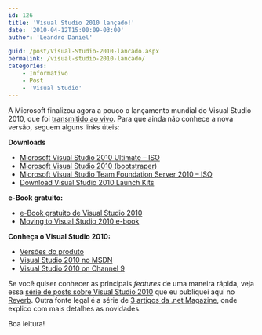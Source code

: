 ```yaml
---
id: 126
title: 'Visual Studio 2010 lançado!'
date: '2010-04-12T15:00:09-03:00'
author: 'Leandro Daniel'

guid: /post/Visual-Studio-2010-lancado.aspx
permalink: /visual-studio-2010-lancado/
categories:
    - Informativo
    - Post
    - 'Visual Studio'
---
```


A Microsoft finalizou agora a pouco o lançamento mundial do Visual Studio 2010, que foi [transmitido ao vivo](http://www.microsoft.com/visualstudio/en-us/watch-it-live). Para que ainda não conhece a nova versão, seguem alguns links úteis:

**Downloads**

- [Microsoft Visual Studio 2010 Ultimate – ISO](http://www.microsoft.com/downloads/details.aspx?FamilyID=06a32b1c-80e9-41df-ba0c-79d56cb823f7&displaylang=en)
- [Microsoft Visual Studio 2010 (bootstraper](http://www.microsoft.com/downloads/details.aspx?FamilyID=e2a1a098-995e-4468-816d-7fdbe0a64f38&displaylang=en))
- [Microsoft Visual Studio Team Foundation Server 2010 – ISO](http://www.microsoft.com/downloads/details.aspx?FamilyID=8bb22356-7dfb-4999-9d76-43abddcf6eec&displaylang=en)
- [Download Visual Studio 2010 Launch Kits](http://microsoftfeed.com/2010/download-visual-studio-2010-launch-kits/)

**e-Book gratuito:**

- [e-Book gratuito de Visual Studio 2010](http://microsoftfeed.com/2010/free-ebook-moving-to-visual-studio-2010/)
- [Moving to Visual Studio 2010 e-book](http://www.microsoft.com/downloads/details.aspx?familyid=12A6DE81-C633-4F2C-A35F-CEA6FE772712&displaylang=en)

**Conheça o Visual Studio 2010:**

- [Versões do produto](http://www.microsoft.com/visualstudio/en-us/products)
- [Visual Studio 2010 no MSDN](http://msdn.microsoft.com/en-us/vstudio/default)
- [Visual Studio 2010 on Channel 9](http://channel9.msdn.com/visualstudio/)

Se você quiser conhecer as principais *features* de uma maneira rápida, veja essa [série de posts sobre Visual Studio 2010](http://www.leandrodaniel.com/post/Visual-Studio-2010-e28093-Serie-de-posts-chega-ao-fim) que eu publiquei aqui no [Reverb](http://reverb.leandrodaniel.com/). Outra fonte legal é a série de [3 artigos da .net Magazine](http://www.leandrodaniel.com/post/Meu-artigo-de-Visual-Studio-2010-e-capa-net-Magazine-71!-Legal!!!), onde explico com mais detalhes as novidades.

Boa leitura!